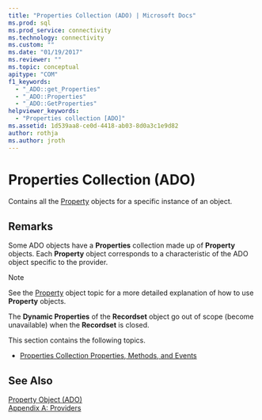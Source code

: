 ```yaml
---
title: "Properties Collection (ADO) | Microsoft Docs"
ms.prod: sql
ms.prod_service: connectivity
ms.technology: connectivity
ms.custom: ""
ms.date: "01/19/2017"
ms.reviewer: ""
ms.topic: conceptual
apitype: "COM"
f1_keywords: 
  - "_ADO::get_Properties"
  - "_ADO::Properties"
  - "_ADO::GetProperties"
helpviewer_keywords: 
  - "Properties collection [ADO]"
ms.assetid: 1d539aa8-ce0d-4418-ab03-8d0a3c1e9d82
author: rothja
ms.author: jroth
---
```

# Properties Collection (ADO)
Contains all the [Property](../../../ado/reference/ado-api/property-object-ado.md) objects for a specific instance of an object.  
  
## Remarks  
 Some ADO objects have a **Properties** collection made up of **Property** objects. Each **Property** object corresponds to a characteristic of the ADO object specific to the provider.  
  
> [!NOTE]
>  See the [Property](../../../ado/reference/ado-api/property-object-ado.md) object topic for a more detailed explanation of how to use **Property** objects.  
  
 The **Dynamic Properties** of the **Recordset** object go out of scope (become unavailable) when the **Recordset** is closed.  
  
 This section contains the following topics.  
  
-   [Properties Collection Properties, Methods, and Events](../../../ado/reference/ado-api/properties-collection-properties-methods-and-events.md)  
  
## See Also  
 [Property Object (ADO)](../../../ado/reference/ado-api/property-object-ado.md)   
 [Appendix A: Providers](../../../ado/guide/appendixes/appendix-a-providers.md)
